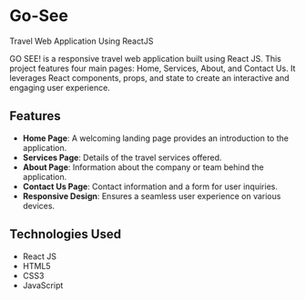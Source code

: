 # Go-See
Travel Web Application Using ReactJS

GO SEE! is a responsive travel web application built using React JS. This project features four main pages: Home, Services, About, and Contact Us. It leverages React components, props, and state to create an interactive and engaging user experience.

## Features

- **Home Page**: A welcoming landing page provides an introduction to the application.
- **Services Page**: Details of the travel services offered.
- **About Page**: Information about the company or team behind the application.
- **Contact Us Page**: Contact information and a form for user inquiries.
- **Responsive Design**: Ensures a seamless user experience on various devices.

## Technologies Used

- React JS
- HTML5
- CSS3
- JavaScript
